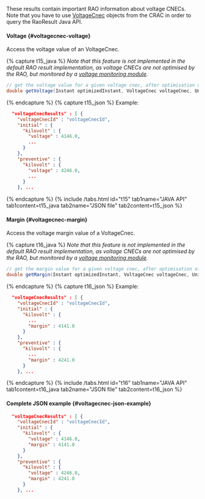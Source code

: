 These results contain important RAO information about voltage CNECs.  
Note that you have to use [VoltageCnec](/docs/input-data/crac/json#voltage-cnecs) objects from the CRAC in order to query the RaoResult Java API.

#### Voltage {#voltagecnec-voltage}
Access the voltage value of an VoltageCnec.

{% capture t15_java %}
*Note that this feature is not implemented in the default RAO result implementation, as voltage CNECs are not optimised
by the RAO, but monitored by a [voltage monitoring module](/docs/engine/monitoring/voltage-monitoring).*
~~~java
// get the voltage value for a given voltage cnec, after optimisation of a given instant, in a given voltage unit
double getVoltage(Instant optimizedInstant, VoltageCnec voltageCnec, Unit unit);
~~~
{% endcapture %}
{% capture t15_json %}
Example:
~~~json
  "voltageCnecResults" : [ {
    "voltageCnecId" : "voltageCnecId",
    "initial" : {
      "kilovolt" : {
        "voltage" : 4146.0,
        ...
      }
    },
    "preventive" : {
      "kilovolt" : {
        "voltage" : 4246.0,
        ...
      }
    }, ...
~~~
{% endcapture %}
{% include /tabs.html id="t15" tab1name="JAVA API" tab1content=t15_java tab2name="JSON file" tab2content=t15_json %}

#### Margin {#voltagecnec-margin}
Access the voltage margin value of a VoltageCnec.

{% capture t16_java %}
*Note that this feature is not implemented in the default RAO result implementation, as voltage CNECs are not optimised
by the RAO, but monitored by a [voltage monitoring module](/docs/engine/monitoring/voltage-monitoring).*
~~~java
// get the margin value for a given voltage cnec, after optimisation of a given instant, in a given voltage unit
double getMargin(Instant optimizedInstant, VoltageCnec voltageCnec, Unit unit);
~~~
{% endcapture %}
{% capture t16_json %}
Example:
~~~json
  "voltageCnecResults" : [ {
    "voltageCnecId" : "voltageCnecId",
    "initial" : {
      "kilovolt" : {
        ...
        "margin" : 4141.0
      }
    },
    "preventive" : {
      "kilovolt" : {
        ...
        "margin" : 4241.0
      }
    }, ...
~~~
{% endcapture %}
{% include /tabs.html id="t16" tab1name="JAVA API" tab1content=t16_java tab2name="JSON file" tab2content=t16_json %}

#### Complete JSON example {#voltagecnec-json-example}
~~~json
  "voltageCnecResults" : [ {
    "voltageCnecId" : "voltageCnecId",
    "initial" : {
      "kilovolt" : {
        "voltage" : 4146.0,
        "margin" : 4141.0
      }
    },
    "preventive" : {
      "kilovolt" : {
        "voltage" : 4246.0,
        "margin" : 4241.0
      }
    }, ...
~~~